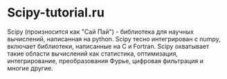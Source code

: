 # Scipy-tutorial.ru
Scipy (произносится как "Сай Пай") - библиотека для научных вычислений, написанная на python. Scipy тесно интегрирован с numpy, включает библиотеки, написанные на C и Fortran.
Scipy охватывает такие области вычислений как статистика, оптимизация, интегрирование, преобразования Фурье, цифровая фильтрация и многие другие.  
